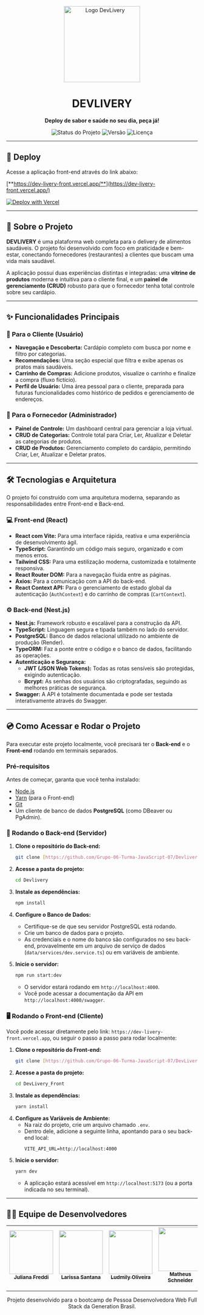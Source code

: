 <p align="center">
  <img src="https://ik.imagekit.io/pedrolazzz/Co%CC%81pia-de-HUBfitHUB-1.png?updatedAt=1755131403313" alt="Logo DevLivery" width="200"/>
</p>

<h1 align="center">
  DEVLIVERY
</h1>

<p align="center">
  <strong>Deploy de sabor e saúde no seu dia, peça já!</strong>
</p>

<p align="center">
  <img alt="Status do Projeto" src="https://img.shields.io/badge/status-concluído-green?style=for-the-badge&color=7d8d2a">
  <img alt="Versão" src="https://img.shields.io/badge/version-1.0.0-blue?style=for-the-badge&color=e7a545">
  <img alt="Licença" src="https://img.shields.io/badge/license-MIT-lightgrey?style=for-the-badge">
</p>

---

## 🚀 Deploy

Acesse a aplicação front-end através do link abaixo:

[**https://dev-livery-front.vercel.app/**](https://dev-livery-front.vercel.app/)

[![Deploy with Vercel](https://vercel.com/button)](https://dev-livery-front.vercel.app/)

---

## 📝 Sobre o Projeto

**DEVLIVERY** é uma plataforma web completa para o delivery de alimentos saudáveis. O projeto foi desenvolvido com foco em praticidade e bem-estar, conectando fornecedores (restaurantes) a clientes que buscam uma vida mais saudável.

A aplicação possui duas experiências distintas e integradas: uma **vitrine de produtos** moderna e intuitiva para o cliente final, e um **painel de gerenciamento (CRUD)** robusto para que o fornecedor tenha total controle sobre seu cardápio.

---

## ✨ Funcionalidades Principais

### 👤 Para o Cliente (Usuário)
- **Navegação e Descoberta:** Cardápio completo com busca por nome e filtro por categorias.
- **Recomendações:** Uma seção especial que filtra e exibe apenas os pratos mais saudáveis.
- **Carrinho de Compras:** Adicione produtos, visualize o carrinho e finalize a compra (fluxo fictício).
- **Perfil de Usuário:** Uma área pessoal para o cliente, preparada para futuras funcionalidades como histórico de pedidos e gerenciamento de endereços.

### 🏪 Para o Fornecedor (Administrador)
- **Painel de Controle:** Um dashboard central para gerenciar a loja virtual.
- **CRUD de Categorias:** Controle total para Criar, Ler, Atualizar e Deletar as categorias de produtos.
- **CRUD de Produtos:** Gerenciamento completo do cardápio, permitindo Criar, Ler, Atualizar e Deletar pratos.

---

## 🛠️ Tecnologias e Arquitetura

O projeto foi construído com uma arquitetura moderna, separando as responsabilidades entre Front-end e Back-end.

### 💻 Front-end (React)

- **React com Vite:** Para uma interface rápida, reativa e uma experiência de desenvolvimento ágil.
- **TypeScript:** Garantindo um código mais seguro, organizado e com menos erros.
- **Tailwind CSS:** Para uma estilização moderna, customizada e totalmente responsiva.
- **React Router DOM:** Para a navegação fluida entre as páginas.
- **Axios:** Para a comunicação com a API do back-end.
- **React Context API:** Para o gerenciamento de estado global da autenticação (`AuthContext`) e do carrinho de compras (`CartContext`).

### ⚙️ Back-end (Nest.js)

- **Nest.js:** Framework robusto e escalável para a construção da API.
- **TypeScript:** Linguagem segura e tipada também no lado do servidor.
- **PostgreSQL:** Banco de dados relacional utilizado no ambiente de produção (Render).
- **TypeORM:** Faz a ponte entre o código e o banco de dados, facilitando as operações.
- **Autenticação e Segurança:**
  - **JWT (JSON Web Tokens):** Todas as rotas sensíveis são protegidas, exigindo autenticação.
  - **Bcrypt:** As senhas dos usuários são criptografadas, seguindo as melhores práticas de segurança.
- **Swagger:** A API é totalmente documentada e pode ser testada interativamente através do Swagger.

---


## 💿 Como Acessar e Rodar o Projeto

Para executar este projeto localmente, você precisará ter o **Back-end** e o **Front-end** rodando em terminais separados.

### Pré-requisitos

Antes de começar, garanta que você tenha instalado:
* [Node.js](https://nodejs.org/en/)
* [Yarn](https://classic.yarnpkg.com/lang/en/docs/install/) (para o Front-end)
* [Git](https://git-scm.com/)
* Um cliente de banco de dados **PostgreSQL** (como DBeaver ou PgAdmin).

### 🎲 Rodando o Back-end (Servidor)

1.  **Clone o repositório do Back-end:**
    ```bash
    git clone [https://github.com/Grupo-06-Turma-JavaScript-07/Devlivery](https://github.com/Grupo-06-Turma-JavaScript-07/Devlivery)
    ```
2.  **Acesse a pasta do projeto:**
    ```bash
    cd Devlivery
    ```
3.  **Instale as dependências:**
    ```bash
    npm install
    ```
4.  **Configure o Banco de Dados:**
    * Certifique-se de que seu servidor PostgreSQL está rodando.
    * Crie um banco de dados para o projeto.
    * As credenciais e o nome do banco são configurados no seu back-end, provavelmente em um arquivo de serviço de dados (`data/services/dev.service.ts`) ou em variáveis de ambiente.

5.  **Inicie o servidor:**
    ```bash
    npm run start:dev
    ```
    * O servidor estará rodando em `http://localhost:4000`.
    * Você pode acessar a documentação da API em `http://localhost:4000/swagger`.

### 🖥️ Rodando o Front-end (Cliente)

Você pode acessar diretamente pelo link: `https://dev-livery-front.vercel.app`, ou seguir o passo a passo para rodar localmente:

1.  **Clone o repositório do Front-end:**
    ```bash
    git clone [https://github.com/Grupo-06-Turma-JavaScript-07/DevLivery_Front](https://github.com/Grupo-06-Turma-JavaScript-07/DevLivery_Front)
    ```
2.  **Acesse a pasta do projeto:**
    ```bash
    cd DevLivery_Front
    ```
3.  **Instale as dependências:**
    ```bash
    yarn install
    ```
4.  **Configure as Variáveis de Ambiente:**
    * Na raiz do projeto, crie um arquivo chamado `.env`.
    * Dentro dele, adicione a seguinte linha, apontando para o seu back-end local:
      ```
      VITE_API_URL=http://localhost:4000
      ```
5.  **Inicie o servidor:**
    ```bash
    yarn dev
    ```
    * A aplicação estará acessível em `http://localhost:5173` (ou a porta indicada no seu terminal).
  
---------------

## 👨‍💻 Equipe de Desenvolvedores

| [<img src="https://ik.imagekit.io/pedrolazzz/Juliana_Freddi_2_1.jpg?updatedAt=1754919604935" width="115" height="115"><br><sub>Juliana Freddi</sub>](https://github.com/ddifreju) | [<img src="https://ik.imagekit.io/pedrolazzz/Larissa.jpg?updatedAt=1754919604772" width="115" height="115"><br><sub>Larissa Santana</sub>](https://github.com/Santana-larissa) | [<img src="https://ik.imagekit.io/pedrolazzz/perfil20quadrado.jpg?updatedAt=1754919604936" width="115" height="115"><br><sub>Ludmily Oliveira</sub>](https://github.com/LudmilyS) | [<img src="https://ik.imagekit.io/pedrolazzz/Untitled-1.png?updatedAt=1754571230256" width="115" height="115"><br><sub>Matheus Schneider</sub>](https://github.com/matheusschneider1) | [<img src="https://ik.imagekit.io/pedrolazzz/Pedro%20Elias%20%20(3).jpg?updatedAt=1754566149442" width="115" height="115"><br><sub>Pedro Elias</sub>](https://github.com/pedro-eliasd) |
| :---: | :---: | :---: | :---: | :---: |

---

<p align="center">
  Projeto desenvolvido para o bootcamp de Pessoa Desenvolvedora Web Full Stack da Generation Brasil.
</p>
